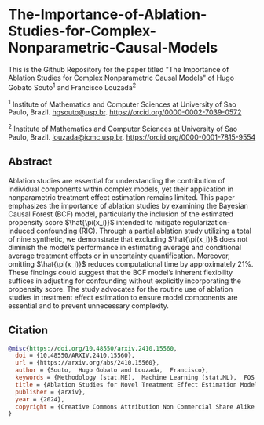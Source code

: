 # The-Importance-of-Ablation-Studies-for-Complex-Nonparametric-Causal-Models

This is the Github Repository for the paper titled "The Importance of Ablation Studies for Complex Nonparametric Causal Models" of Hugo Gobato Souto<sup>1</sup> and Francisco Louzada<sup>2</sup>

<sup>1</sup> Institute of Mathematics and Computer Sciences at University of Sao Paulo, Brazil. hgsouto@usp.br. https://orcid.org/0000-0002-7039-0572

<sup>2</sup> Institute of Mathematics and Computer Sciences at University of Sao Paulo, Brazil. louzada@icmc.usp.br. https://orcid.org/0000-0001-7815-9554

## Abstract
Ablation studies are essential for understanding the contribution of individual components within complex models, yet their application in nonparametric treatment effect estimation remains limited. This paper emphasizes the importance of ablation studies by examining the Bayesian Causal Forest (BCF) model, particularly the inclusion of the estimated propensity score $\hat{\pi(x_i)}$ intended to mitigate regularization-induced confounding (RIC). Through a partial ablation study utilizing a total of nine synthetic, we demonstrate that excluding $\hat{\pi(x_i)}$ does not diminish the model’s performance in estimating average and conditional average treatment effects or in uncertainty quantification. Moreover, omitting $\hat{\pi(x_i)}$ reduces computational time by approximately 21%. These findings could suggest that the BCF model’s inherent flexibility suffices in adjusting for confounding without explicitly incorporating the propensity score. The study advocates for the routine use of ablation studies in treatment effect estimation to ensure model components are essential and to prevent unnecessary complexity.

## Citation
```bibtex
@misc{https://doi.org/10.48550/arxiv.2410.15560,
  doi = {10.48550/ARXIV.2410.15560},
  url = {https://arxiv.org/abs/2410.15560},
  author = {Souto,  Hugo Gobato and Louzada,  Francisco},
  keywords = {Methodology (stat.ME),  Machine Learning (stat.ML),  FOS: Computer and information sciences,  FOS: Computer and information sciences},
  title = {Ablation Studies for Novel Treatment Effect Estimation Models},
  publisher = {arXiv},
  year = {2024},
  copyright = {Creative Commons Attribution Non Commercial Share Alike 4.0 International}
}





